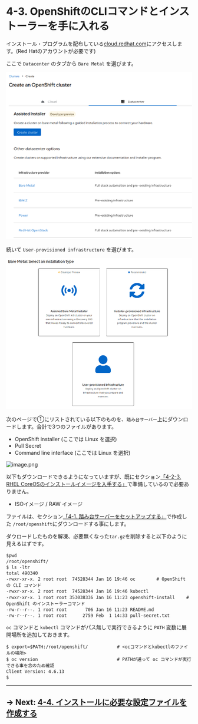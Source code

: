 # 4-3. OpenShiftのCLIコマンドとインストーラーを手に入れる

インストール・プログラムを配布している[cloud.redhat.com](https://cloud.redhat.com/openshift/create)にアクセスします。(Red Hatのアカウントが必要です)

ここで `Datacenter` のタブから `Bare Metal` を選びます。

![image.png](./.images/create-cluster-baremetal-1.png)

続いて `User-provisioned infrastructure` を選びます。

![image.png](./.images/create-cluster-baremetal-2.png)

次のページで①にリストされている以下のものを、`踏み台サーバー`上にダウンロードします。合計で3つのファイルがあります。
- OpenShift installer (ここでは Linux を選択)
- Pull Secret
- Command line interface (ここでは Linux を選択)

![image.png](https://qiita-image-store.s3.ap-northeast-1.amazonaws.com/0/99425/60146d97-09cf-ffd7-9a64-06ec32f0731b.png)

以下もダウンロードできるようになっていますが、既にセクション[「4-2-3. RHEL CoreOSのインストールイメージを入手する」](2.iPXE環境の作成.md)で準備しているので必要ありません。
- ISOイメージ / RAW イメージ 

ファイルは、セクション[「4-1. 踏み台サーバーをセットアップする」](1.踏み台サーバーをセットアップする.md)で作成した `/root/openshift`にダウンロードする事にします。

ダウロードしたものを解凍、必要無くなった`tar.gz`を削除すると以下のように見えるはずです。

```
$pwd
/root/openshift/
$ ls -ltr
total 490340
-rwxr-xr-x. 2 root root  74528344 Jan 16 19:46 oc        # OpenShift の CLI コマンド
-rwxr-xr-x. 2 root root  74528344 Jan 16 19:46 kubectl
-rwxr-xr-x. 1 root root 353038336 Jan 16 11:23 openshift-install　　 # OpenShift のインストーラーコマンド
-rw-r--r--. 1 root root       706 Jan 16 11:23 README.md
-rw-r--r--. 1 root root      2759 Feb  1 14:33 pull-secret.txt
```

`oc` コマンドと `kubectl` コマンドがパス無しで実行できるように `PATH` 変数に展開場所を追加しておきます。

```
$ export=$PATH:/root/openshift/           # <ocコマンドとkubectlのファイルの場所>
$ oc version                              # PATHが通って oc コマンドが実行できる事を念のため確認
Client Version: 4.6.13
$
```

---

## → Next: [4-4. インストールに必要な設定ファイルを作成する](4.installに必要な設定ファイルを作成する.md)